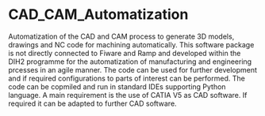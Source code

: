 # CAD_CAM_Automatization
Automatization of the CAD and CAM process to generate 3D models, drawings and NC code for machining automatically.
This software package is not directly connected to Fiware and Ramp and developed within the DIH2 programme for the automatization of manufacturing and engineering prcesses in an agile manner. The code can be used for further development and if required configurations to parts of interest can be performed. The code can be copmiled and run in standard IDEs supporting Python language. A main requirement is the use of CATIA V5 as CAD software. If required it can be adapted to further CAD software.
